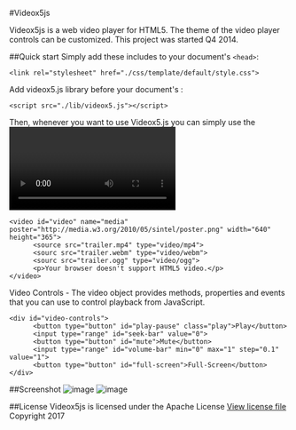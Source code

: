 #Videox5js

Videox5js is a web video player for HTML5. The theme of the video player controls can be customized.  This project was started Q4 2014.

##Quick start
Simply add these includes to your document's ```<head>```:
```
<link rel="stylesheet" href="./css/template/default/style.css">
```

Add videox5.js library before your document's </body>:
```
<script src="./lib/videox5.js"></script>
```

Then, whenever you want to use Videox5.js you can simply use the <video> element.
```
<video id="video" name="media" poster="http://media.w3.org/2010/05/sintel/poster.png" width="640" height="365">
      <source src="trailer.mp4" type="video/mp4">
      <sourc src="trailer.webm" type="video/webm">
      <sourc src="trailer.ogg" type="video/ogg">
      <p>Your browser doesn't support HTML5 video.</p>
</video>
```

Video Controls - The video object provides methods, properties and events that you can use to control playback from JavaScript.
```
<div id="video-controls">
      <button type="button" id="play-pause" class="play">Play</button>
      <input type="range" id="seek-bar" value="0">
      <button type="button" id="mute">Mute</button>
      <input type="range" id="volume-bar" min="0" max="1" step="0.1" value="1">
      <button type="button" id="full-screen">Full-Screen</button>
</div>
```

##Screenshot
![image](https://cloud.githubusercontent.com/assets/6521691/7312278/f933faf0-ea7a-11e4-8e6e-bf61a6def978.png)
![image](https://cloud.githubusercontent.com/assets/6521691/7312245/b82ab882-ea7a-11e4-9c95-002cc7fa9813.png)

##License
Videox5js is licensed under the Apache License [View license file](http://www.gnu.org/licenses/lgpl.txt)
Copyright 2017
